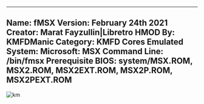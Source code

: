 -----------------------
Name: fMSX
Version: February 24th 2021
Creator: Marat Fayzullin|Libretro
HMOD By: KMFDManic
Category: KMFD Cores
Emulated System: Microsoft: MSX
Command Line: /bin/fmsx
Prerequisite BIOS: system/MSX.ROM, MSX2.ROM, MSX2EXT.ROM, MSX2P.ROM, MSX2PEXT.ROM
-----------------------
![km](https://i.imgur.com/ifVccJL.png)
